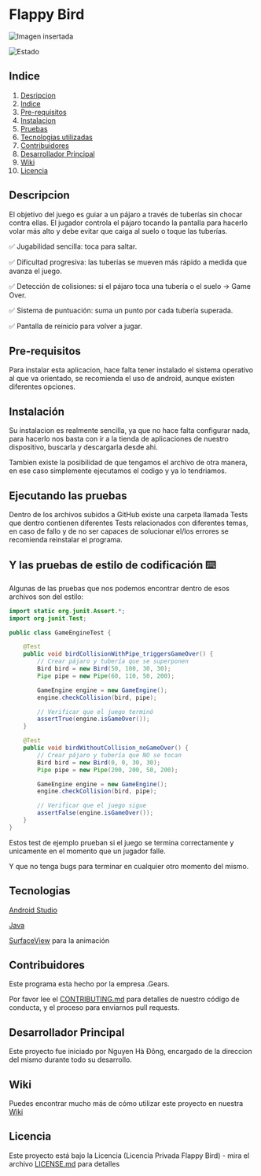 # Flappy Bird
![Imagen insertada](https://user-images.githubusercontent.com/73842931/203234278-72dc4c28-0542-475e-8b0a-a64993b7f79b.png)

![Estado](https://img.shields.io/badge/estado-finalizado-red)

## Indice

1. [Desripcion](#Descripcion)
2. [Indice](#Indice)
3. [Pre-requisitos](#Pre-requisitos)
4. [Instalacion](#Instalacion)
5. [Pruebas](#Ejecutando-las-pruebas)
6. [Tecnologias utilizadas](#Tecnologias)
7. [Contribuidores](#Contribuidores)
8. [Desarrollador Principal](#Desarrollador-Principal)
9. [Wiki](#Wiki)
10. [Licencia](#licencia)


## Descripcion
El objetivo del juego es guiar a un pájaro a través de tuberías sin chocar contra ellas.
El jugador controla el pájaro tocando la pantalla para hacerlo volar más alto y debe evitar que caiga al suelo o toque las tuberías.

✅ Jugabilidad sencilla: toca para saltar.

✅ Dificultad progresiva: las tuberías se mueven más rápido a medida que avanza el juego.

✅ Detección de colisiones: si el pájaro toca una tubería o el suelo → Game Over.

✅ Sistema de puntuación: suma un punto por cada tubería superada.

✅ Pantalla de reinicio para volver a jugar.

## Pre-requisitos

Para instalar esta aplicacion, hace falta tener instalado el sistema operativo al que va orientado, se recomienda el uso de android, aunque existen diferentes opciones.

## Instalación
Su instalacion es realmente sencilla, ya que no hace falta configurar nada, para hacerlo nos basta con ir a la tienda de aplicaciones de nuestro dispositivo, buscarla y descargarla desde ahi.

Tambien existe la posibilidad de que tengamos el archivo de otra manera, en ese caso simplemente ejecutamos el codigo y ya lo tendriamos.


## Ejecutando las pruebas

Dentro de los archivos subidos a GitHub existe una carpeta llamada Tests que dentro contienen diferentes Tests relacionados con diferentes temas, en caso de fallo y de no ser capaces de solucionar el/los errores se recomienda reinstalar el programa.

## Y las pruebas de estilo de codificación ⌨️

Algunas de las pruebas que nos podemos encontrar dentro de esos archivos son del estilo:

```java
import static org.junit.Assert.*;
import org.junit.Test;

public class GameEngineTest {

    @Test
    public void birdCollisionWithPipe_triggersGameOver() {
        // Crear pájaro y tubería que se superponen
        Bird bird = new Bird(50, 100, 30, 30);
        Pipe pipe = new Pipe(60, 110, 50, 200);

        GameEngine engine = new GameEngine();
        engine.checkCollision(bird, pipe);

        // Verificar que el juego terminó
        assertTrue(engine.isGameOver());
    }

    @Test
    public void birdWithoutCollision_noGameOver() {
        // Crear pájaro y tubería que NO se tocan
        Bird bird = new Bird(0, 0, 30, 30);
        Pipe pipe = new Pipe(200, 200, 50, 200);

        GameEngine engine = new GameEngine();
        engine.checkCollision(bird, pipe);

        // Verificar que el juego sigue
        assertFalse(engine.isGameOver());
    }
}
```

Estos test de ejemplo prueban si el juego se termina correctamente y unicamente en el momento que un jugador falle.

Y que no tenga bugs para terminar en cualquier otro momento del mismo.


## Tecnologias

[Android Studio](https://developer.android.com/studio?hl=es-419)

[Java](https://www.java.com/es/)

[SurfaceView](https://www.surfaceview.co.uk/#:~:text=Effective%2030/04/2024%20Surface,commitment%20to%20quality%20and%20creativity.) para la animación

## Contribuidores

Este programa esta hecho por la empresa .Gears.

Por favor lee el [CONTRIBUTING.md](https://gist.github.com/villanuevand/xxxxxx) para detalles de nuestro código de conducta, y el proceso para enviarnos pull requests.


## Desarrollador Principal

Este proyecto fue iniciado por Nguyen Hà Đông, encargado de la direccion del mismo durante todo su desarrollo.

## Wiki 

Puedes encontrar mucho más de cómo utilizar este proyecto en nuestra [Wiki](https://wikiindie.fandom.com/es/wiki/Flappy_Bird)

## Licencia 

Este proyecto está bajo la Licencia (Licencia Privada Flappy Bird) - mira el archivo [LICENSE.md](LICENSE.md) para detalles


